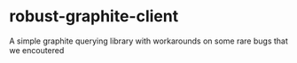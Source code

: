 # robust-graphite-client
A simple graphite querying library with workarounds on some rare bugs that we encoutered
